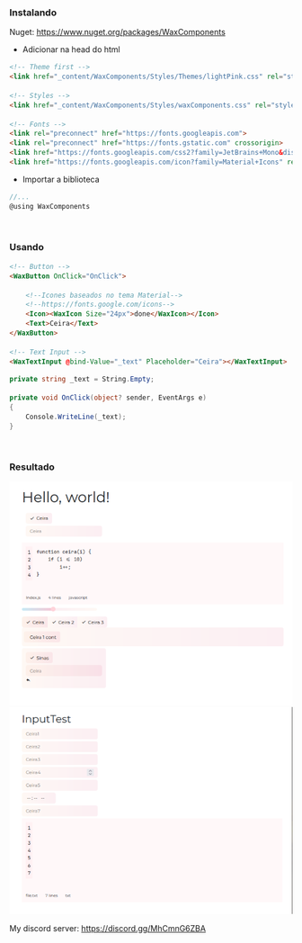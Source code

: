 ### Instalando

Nuget: https://www.nuget.org/packages/WaxComponents

- Adicionar na head do html
```html
<!-- Theme first -->
<link href="_content/WaxComponents/Styles/Themes/lightPink.css" rel="stylesheet">

<!-- Styles -->
<link href="_content/WaxComponents/Styles/waxComponents.css" rel="stylesheet">

<!-- Fonts -->
<link rel="preconnect" href="https://fonts.googleapis.com">
<link rel="preconnect" href="https://fonts.gstatic.com" crossorigin>
<link href="https://fonts.googleapis.com/css2?family=JetBrains+Mono&display=swap" rel="stylesheet">
<link href="https://fonts.googleapis.com/icon?family=Material+Icons" rel="stylesheet">
```

- Importar a biblioteca
```cs
//...
@using WaxComponents
```

<br/>

### Usando

```html
<!-- Button -->
<WaxButton OnClick="OnClick">
    
    <!--Icones baseados no tema Material-->
    <!--https://fonts.google.com/icons-->
    <Icon><WaxIcon Size="24px">done</WaxIcon></Icon>
    <Text>Ceira</Text>
</WaxButton>

<!-- Text Input -->
<WaxTextInput @bind-Value="_text" Placeholder="Ceira"></WaxTextInput>
```

```c#
private string _text = String.Empty;

private void OnClick(object? sender, EventArgs e)
{
    Console.WriteLine(_text);
}
```

<br/>

### Resultado
![sample](https://raw.githubusercontent.com/lllggghhhaaa/WaxComponents/master/Assets/wcexample1.png)
![sample](https://raw.githubusercontent.com/lllggghhhaaa/WaxComponents/master/Assets/wcexample2.png)

My discord server: https://discord.gg/MhCmnG6ZBA

